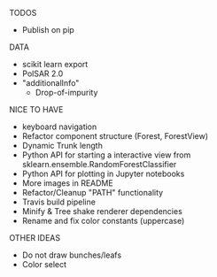 TODOS
- Publish on pip

DATA
- scikit learn export
- PolSAR 2.0
- "additionalInfo"
    - Drop-of-impurity

NICE TO HAVE
- keyboard navigation
- Refactor component structure (Forest, ForestView)
- Dynamic Trunk length
- Python API for starting a interactive view from sklearn.ensemble.RandomForestClassifier
- Python API for plotting in Jupyter notebooks
- More images in README
- Refactor/Cleanup "PATH" functionality
- Travis build pipeline
- Minify & Tree shake renderer dependencies
- Rename and fix color constants (uppercase)

OTHER IDEAS
- Do not draw bunches/leafs
- Color select